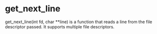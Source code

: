 # get_next_line
get_next_line(int fd, char **line) is a function that reads a line from the file descriptor passed.  It supports multiple file descriptors.
